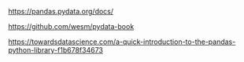 https://pandas.pydata.org/docs/

https://github.com/wesm/pydata-book

https://towardsdatascience.com/a-quick-introduction-to-the-pandas-python-library-f1b678f34673